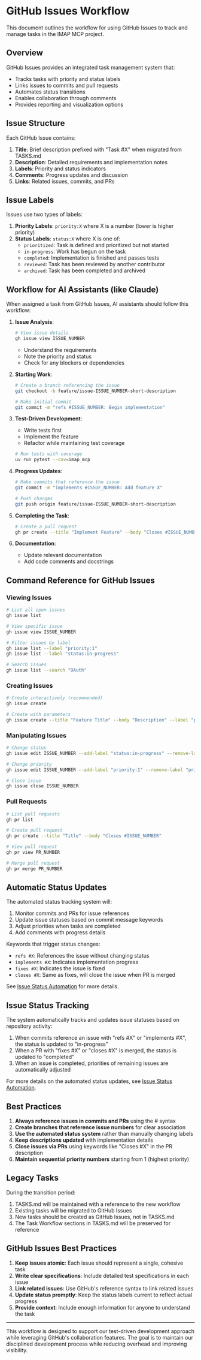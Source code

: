 # GitHub Issues Workflow

This document outlines the workflow for using GitHub Issues to track and manage tasks in the IMAP MCP project.

## Overview

GitHub Issues provides an integrated task management system that:
- Tracks tasks with priority and status labels
- Links issues to commits and pull requests
- Automates status transitions
- Enables collaboration through comments
- Provides reporting and visualization options

## Issue Structure

Each GitHub Issue contains:
1. **Title**: Brief description prefixed with "Task #X" when migrated from TASKS.md
2. **Description**: Detailed requirements and implementation notes
3. **Labels**: Priority and status indicators
4. **Comments**: Progress updates and discussion
5. **Links**: Related issues, commits, and PRs

## Issue Labels

Issues use two types of labels:
1. **Priority Labels**: `priority:X` where X is a number (lower is higher priority)
2. **Status Labels**: `status:X` where X is one of:
   - `prioritized`: Task is defined and prioritized but not started
   - `in-progress`: Work has begun on the task
   - `completed`: Implementation is finished and passes tests
   - `reviewed`: Task has been reviewed by another contributor
   - `archived`: Task has been completed and archived

## Workflow for AI Assistants (like Claude)

When assigned a task from GitHub Issues, AI assistants should follow this workflow:

1. **Issue Analysis**:
   ```bash
   # View issue details
   gh issue view ISSUE_NUMBER
   ```
   - Understand the requirements
   - Note the priority and status
   - Check for any blockers or dependencies

2. **Starting Work**:
   ```bash
   # Create a branch referencing the issue
   git checkout -b feature/issue-ISSUE_NUMBER-short-description
   
   # Make initial commit
   git commit -m "refs #ISSUE_NUMBER: Begin implementation"
   ```

3. **Test-Driven Development**:
   - Write tests first
   - Implement the feature
   - Refactor while maintaining test coverage
   ```bash
   # Run tests with coverage
   uv run pytest --cov=imap_mcp
   ```

4. **Progress Updates**:
   ```bash
   # Make commits that reference the issue
   git commit -m "implements #ISSUE_NUMBER: Add feature X"
   
   # Push changes
   git push origin feature/issue-ISSUE_NUMBER-short-description
   ```

5. **Completing the Task**:
   ```bash
   # Create a pull request
   gh pr create --title "Implement Feature" --body "Closes #ISSUE_NUMBER"
   ```

6. **Documentation**:
   - Update relevant documentation
   - Add code comments and docstrings

## Command Reference for GitHub Issues

### Viewing Issues
```bash
# List all open issues
gh issue list

# View specific issue
gh issue view ISSUE_NUMBER

# Filter issues by label
gh issue list --label "priority:1"
gh issue list --label "status:in-progress"

# Search issues
gh issue list --search "OAuth"
```

### Creating Issues
```bash
# Create interactively (recommended)
gh issue create

# Create with parameters
gh issue create --title "Feature Title" --body "Description" --label "priority:X" --label "status:prioritized"
```

### Manipulating Issues
```bash
# Change status
gh issue edit ISSUE_NUMBER --add-label "status:in-progress" --remove-label "status:prioritized"

# Change priority
gh issue edit ISSUE_NUMBER --add-label "priority:1" --remove-label "priority:2"

# Close issue
gh issue close ISSUE_NUMBER
```

### Pull Requests
```bash
# List pull requests
gh pr list

# Create pull request
gh pr create --title "Title" --body "Closes #ISSUE_NUMBER"

# View pull request
gh pr view PR_NUMBER

# Merge pull request
gh pr merge PR_NUMBER
```

## Automatic Status Updates

The automated status tracking system will:
1. Monitor commits and PRs for issue references
2. Update issue statuses based on commit message keywords
3. Adjust priorities when tasks are completed
4. Add comments with progress details

Keywords that trigger status changes:
- `refs #X`: References the issue without changing status
- `implements #X`: Indicates implementation progress
- `fixes #X`: Indicates the issue is fixed
- `closes #X`: Same as fixes, will close the issue when PR is merged

See [Issue Status Automation](ISSUE_STATUS_AUTOMATION.md) for more details.

## Issue Status Tracking

The system automatically tracks and updates issue statuses based on repository activity:

1. When commits reference an issue with "refs #X" or "implements #X", the status is updated to "in-progress"
2. When a PR with "fixes #X" or "closes #X" is merged, the status is updated to "completed"
3. When an issue is completed, priorities of remaining issues are automatically adjusted

For more details on the automated status updates, see [Issue Status Automation](ISSUE_STATUS_AUTOMATION.md).

## Best Practices

1. **Always reference issues in commits and PRs** using the # syntax
2. **Create branches that reference issue numbers** for clear association
3. **Use the automated status system** rather than manually changing labels
4. **Keep descriptions updated** with implementation details
5. **Close issues via PRs** using keywords like "Closes #X" in the PR description
6. **Maintain sequential priority numbers** starting from 1 (highest priority)

## Legacy Tasks

During the transition period:

1. TASKS.md will be maintained with a reference to the new workflow
2. Existing tasks will be migrated to GitHub Issues
3. New tasks should be created as GitHub Issues, not in TASKS.md
4. The Task Workflow sections in TASKS.md will be preserved for reference

## GitHub Issues Best Practices

1. **Keep issues atomic**: Each issue should represent a single, cohesive task
2. **Write clear specifications**: Include detailed test specifications in each issue
3. **Link related issues**: Use GitHub's reference syntax to link related issues
4. **Update status promptly**: Keep the status labels current to reflect actual progress
5. **Provide context**: Include enough information for anyone to understand the task

---

This workflow is designed to support our test-driven development approach while leveraging GitHub's collaboration features. The goal is to maintain our disciplined development process while reducing overhead and improving visibility.

